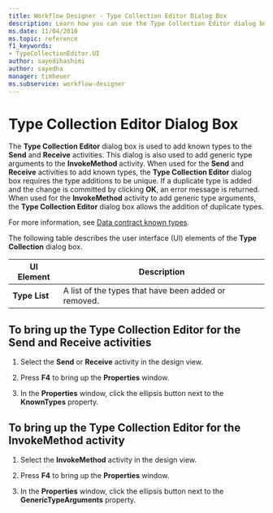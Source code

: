 ```yaml
---
title: Workflow Designer - Type Collection Editor Dialog Box
description: Learn how you can use the Type Collection Editor dialog box to add known types to the Send and Receive activities.
ms.date: 11/04/2016
ms.topic: reference
f1_keywords:
- TypeCollectionEditor.UI
author: sayedihashimi
author: sayedha
manager: timheuer
ms.subservice: workflow-designer
---
```

# Type Collection Editor Dialog Box

The **Type Collection Editor** dialog box is used to add known types to the **Send** and **Receive** activities. This dialog is also used to add generic type arguments to the **InvokeMethod** activity. When used for the **Send** and **Receive** activities to add known types, the **Type Collection Editor** dialog box requires the type additions to be unique. If a duplicate type is added and the change is committed by clicking **OK**, an error message is returned. When used for the **InvokeMethod** activity to add generic type arguments, the **Type Collection Editor** dialog box allows the addition of duplicate types.

For more information, see [Data contract known types](/dotnet/framework/wcf/feature-details/data-contract-known-types).

The following table describes the user interface (UI) elements of the **Type Collection** dialog box.

|UI Element|Description|
|-|-----------------|
|**Type List**|A list of the types that have been added or removed.|

## To bring up the Type Collection Editor for the Send and Receive activities

1. Select the **Send** or **Receive** activity in the design view.

2. Press **F4** to bring up the **Properties** window.

3. In the **Properties** window, click the ellipsis button next to the **KnownTypes** property.

## To bring up the Type Collection Editor for the InvokeMethod activity

1. Select the **InvokeMethod** activity in the design view.

2. Press **F4** to bring up the **Properties** window.

3. In the **Properties** window, click the ellipsis button next to the **GenericTypeArguments** property.
